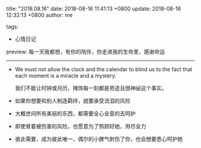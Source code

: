 title: "2018.08.16"
date: 2018-08-16 11:41:13 +0800
update: 2018-08-16 12:32:13 +0800
author: me

tags: 

- 心情日记

preview: 每一天我都想，有你的陪伴，你走进我的生命里，感谢命运

------

- We must not allow the clock and the calendar to blind us to the fact that each moment is a miracle and a mystery.

  我们不能让时钟或月历，掩饰每一刻都是奇迹且很神祕这个事实。 

- 如果你想要和别人制造羁绊，就要承受流泪的风险 

- 大概世间所有美丽的东西，都需要全心全意的去呵护 

- 即使冒着被伤害的风险，也愿意为了照顾好她，用尽全力 

- 彼此需要，成为彼此唯一，偶尔的小脾气刺伤了你，也会想要悉心呵护她 
